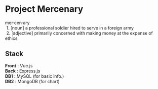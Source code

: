 # Project Mercenary

mer·cen·ary  
&nbsp;1. [noun] a professional soldier hired to serve in a foreign army  
&nbsp;2. [adjective] primarily concerned with making money at the expense of ethics    

## Stack
<b>Front</b> : Vue.js  
<b>Back</b> : Express.js  
<b>DB1</b> : MySQL (for basic info.)  
<b>DB2</b> : MongoDB (for chart)  
